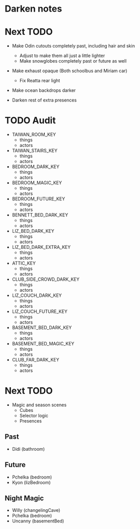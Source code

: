 # Darken notes

# Next TODO
* Make Odin cutouts completely past, including hair and skin
    * Adjust to make them all just a little lighter
    * Make snowglobes completely past or future as well
* Make exhaust opaque (Both schoolbus and Miriam car)
    * Fix Reatta rear light
* Make ocean backdrops darker

* Darken rest of extra presences

# TODO Audit
* TAIWAN_ROOM_KEY
    * things
    * actors
* TAIWAN_STAIRS_KEY
    * things
    * actors
* BEDROOM_DARK_KEY
    * things
    * actors
* BEDROOM_MAGIC_KEY
    * things
    * actors
* BEDROOM_FUTURE_KEY
    * things
    * actors
* BENNETT_BED_DARK_KEY
    * things
    * actors
* LIZ_BED_DARK_KEY
    * things
    * actors
* LIZ_BED_DARK_EXTRA_KEY
    * things
    * actors
* ATTIC_KEY
    * things
    * actors
* CLUB_SIDE_CROWD_DARK_KEY
    * things
    * actors
* LIZ_COUCH_DARK_KEY
    * things
    * actors
* LIZ_COUCH_FUTURE_KEY
    * things
    * actors
* BASEMENT_BED_DARK_KEY
    * things
    * actors
* BASEMENT_BED_MAGIC_KEY
    * things
    * actors
* CLUB_FAR_DARK_KEY
    * things
    * actors

# Next TODO
* Magic and season scenes
    * Cubes
    * Selector logic
    * Presences

## Past
* Didi (bathroom)

## Future
* Pchelka (bedroom)
* Kyon (lizBedroom)

## Night Magic
* Willy (changelingCave)
* Pchelka (bedroom)
* Uncanny (basementBed)